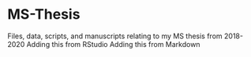 # MS-Thesis
Files, data, scripts, and manuscripts relating to my MS thesis from 2018-2020
Adding this from RStudio
Adding this from Markdown
